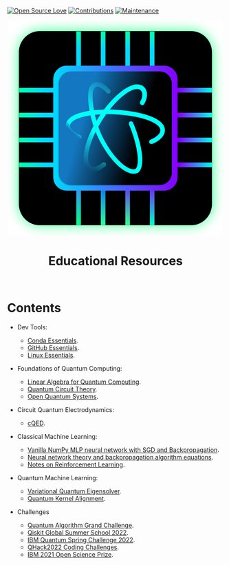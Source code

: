 <!-- Badges: -->
[![Open Source Love](https://badges.frapsoft.com/os/v1/open-source.png?v=103)](#)
[![Contributions](https://img.shields.io/badge/contributions-welcome-orange?style=flat-square)](https://github.com/QuCAI-Lab/educational-resources/pulls)
[![Maintenance](https://img.shields.io/badge/Maintained%3F-yes-green.svg)](https://github.com/QuCAI-Lab/educational-resources/graphs/commit-activity)

<!-- Logo: -->
<div align="center">
  <a href="https://qucai-lab.github.io/"><img src="https://github.com/QuCAI-Lab/qucai-lab.github.io/blob/main/assets/QuCAI-Lab.png" /></a>
</div>

<!-- Title: -->
<div align='center'>
  <h1> Educational Resources </h1>
</div>
<br>

# Contents

- Dev Tools:
  - [Conda Essentials](Conda_Essentials/README.md).
  - [GitHub Essentials](GitHub_Essentials/README.md).
  - [Linux Essentials](Linux_Essentials/README.md).
 
- Foundations of Quantum Computing:
  - [Linear Algebra for Quantum Computing](https://github.com/QuCAI-Lab/linear-algebra).
  - [Quantum Circuit Theory](https://github.com/QuCAI-Lab/quantum-circuit-theory).
  - [Open Quantum Systems](https://github.com/QuCAI-Lab/open-quantum-systems).
 
- Circuit Quantum Electrodynamics:
  - [cQED](https://github.com/QuCAI-Lab/circuit-qed). 

- Classical Machine Learning:
  - [Vanilla NumPy MLP neural network with SGD and Backpropagation](https://github.com/QuCAI-Lab/vanilla-numpy-mlp).
  - [Neural network theory and backpropagation algorithm equations](https://github.com/QuCAI-Lab/vanilla-numpy-mlp/blob/dev/theory.ipynb).
  - [Notes on Reinforcement Learning](https://github.com/QuCAI-Lab/the-world-of-rl).

- Quantum Machine Learning:
  - [Variational Quantum Eigensolver](https://github.com/QuCAI-Lab/qhack2022-hackeinberg-project).
  - [Quantum Kernel Alignment](https://github.com/QuCAI-Lab/adapt-qka/blob/dev/supplementary.ipynb).

- Challenges
  - [Quantum Algorithm Grand Challenge](https://github.com/QuCAI-Lab/qagc).
  - [Qiskit Global Summer School 2022](https://github.com/QuCAI-Lab/qiskit2022-global-summer-school).
  - [IBM Quantum Spring Challenge 2022](https://github.com/QuCAI-Lab/ibm2022-quantum-spring-challenge).
  - [QHack2022 Coding Challenges](https://github.com/QuCAI-Lab/QHack2022).
  - [IBM 2021 Open Science Prize](https://github.com/QuCAI-Lab/ibm2021-open-science-prize).
